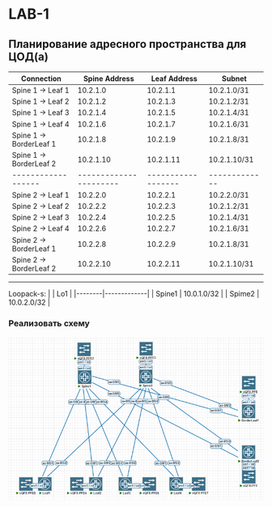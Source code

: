 
# LAB-1

## Планирование адресного пространства для ЦОД(а)

| **Connection**   	| **Spine Address** 	| **Leaf Address** 	| **Subnet**  	|
|------------------	|-------------------	|------------------	|-------------	|
| Spine 1 → Leaf 1 	| 10.2.1.0          	| 10.2.1.1         	| 10.2.1.0/31 	|
| Spine 1 → Leaf 2 	| 10.2.1.2              | 10.2.1.3          | 10.2.1.2/31  	|
| Spine 1 → Leaf 3 	| 10.2.1.4              | 10.2.1.5          | 10.2.1.4/31  	|
| Spine 1 → Leaf 4 	| 10.2.1.6          	| 10.2.1.7         	| 10.2.1.6/31 	|
| Spine 1 → BorderLeaf 1 | 10.2.1.8         | 10.2.1.9          | 10.2.1.8/31  	|
| Spine 1 → BorderLeaf 2 | 10.2.1.10        | 10.2.1.11        	| 10.2.1.10/31 	|
|------------------	|----------------------	|------------------	|-------------	|
| Spine 2 → Leaf 1 	| 10.2.2.0              | 10.2.2.1          | 10.2.2.0/31  	|
| Spine 2 → Leaf 2 	| 10.2.2.2              | 10.2.2.3          | 10.2.1.2/31  	|
| Spine 2 → Leaf 3 	| 10.2.2.4              | 10.2.2.5          | 10.2.1.4/31  	|
| Spine 2 → Leaf 4 	| 10.2.2.6              | 10.2.2.7          | 10.2.1.6/31  	|
| Spine 2 → BorderLeaf 1 | 10.2.2.8         | 10.2.2.9         | 10.2.1.8/31  	|
| Spine 2 → BorderLeaf 2 | 10.2.2.10        | 10.2.2.11          | 10.2.1.10/31  	|

---
Loopack-s:
|        | Lo1         |
|--------|-------------|
| Spine1 | 10.0.1.0/32 |
| Spime2 | 10.0.2.0/32 |
### Реализовать схему

![img_1.png](screenshots/laba1.png)